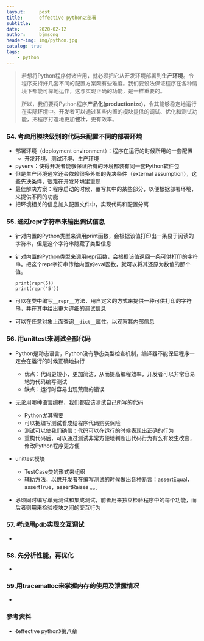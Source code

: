 ```yaml
---
layout:     post
title:      effective python之部署
subtitle:   
date:       2020-02-12
author:     bjmsong
header-img: img/python.jpg
catalog: true
tags:
    - python
---
```




> 若想将Python程序付诸应用，就必须把它从开发环境部署到**生产环境**。令程序支持好几套不同的配置方案颇有些难度。我们要设法保证程序在各种情境下都能可靠地运作，这与实现正确的功能，是一样重要的。
>
> 所以，我们要将Python程序**产品化(productionize)**，令其能够稳定地运行在实际环境中。开发者可以通过某些内置的模块提供的调试、优化和测试功能，把程序打造地更加**健壮**，更有效率。



### 54. 考虑用模块级别的代码来配置不同的部署环境

- 部署环境（deployment environment）：程序在运行的时候所用的一套配置
  - 开发环境、测试环境、生产环境
- pyvenv：使得开发者能够保证所有的环境都装有同一套Python软件包
- 但是生产环境通常还会依赖很多外部的先决条件（external assumption），这些先决条件，很难在开发环境里重现
- 最佳解决方案：程序启动的时候，覆写其中的某些部分，以便根据部署环境，来提供不同的功能
- 把环境相关的信息加入配置文件中，实现代码和配置分离



### 55. 通过repr字符串来输出调试信息

- 针对内置的Python类型来调用print函数，会根据该值打印出一条易于阅读的字符串，但是这个字符串隐藏了类型信息

- 针对内置的Python类型来调用repr函数，会根据该值返回一条可供打印的字符串。把这个repr字符串传给内置的eval函数，就可以将其还原为数值的那个值。

  ```
  print(repr(5))
  print(repr('5'))
  ```

- 可以在类中编写`__repr__`方法，用自定义的方式来提供一种可供打印的字符串，并在其中给出更为详细的调试信息

- 可以在任意对象上面查询`__dict__`属性，以观察其内部信息



### 56. 用unittest来测试全部代码

- Python是动态语言，Python没有静态类型检查机制，编译器不能保证程序一定会在运行的时候正确地执行

  - 优点：代码更短小，更加简洁，从而提高编程效率，开发者可以非常容易地为代码编写测试
  - 缺点：运行时容易出现荒唐的错误

- 无论用哪种语言编程，我们都应该测试自己所写的代码

  - Python尤其需要
  - 可以把编写测试看成给程序代码购买保险
  - 测试可以使我们确信：代码可以在运行的时候表现出正确的行为
  - 重构代码后，可以通过测试非常方便地判断出代码行为有么有发生改变，修改Python程序更方便

- unittest模块

  - TestCase类的形式来组织
  - 辅助方法，以供开发者在编写测试的时候做出各种断言：assertEqual，assertTrue，assertRaises 。。。

- 必须同时编写单元测试和集成测试，前者用来独立检验程序中的每个功能，而后者则用来检验模块之间的交互行为

  



### 57. 考虑用pdb实现交互调试

- 



### 58. 先分析性能，再优化

- 



### 59.用tracemalloc来掌握内存的使用及泄露情况

- 





### 参考资料

- 《effective python》第八章